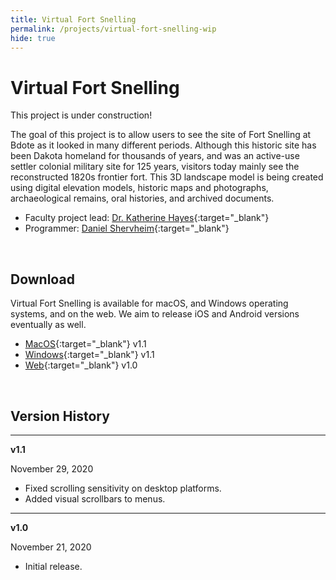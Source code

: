 ```yaml
---
title: Virtual Fort Snelling
permalink: /projects/virtual-fort-snelling-wip
hide: true
---
```


# Virtual Fort Snelling

This project is under construction!

The goal of this project is to allow users to see the site of Fort Snelling at Bdote as it looked in many different periods. Although this historic site has been Dakota homeland for thousands of years, and was an active-use settler colonial military site for 125 years, visitors today mainly see the reconstructed 1820s frontier fort. This 3D landscape model is being created using digital elevation models, historic maps and photographs, archaeological remains, oral histories, and archived documents.

- Faculty project lead: [Dr. Katherine Hayes](https://cla.umn.edu/about/directory/profile/kathayes){:target="_blank"}
- Programmer: [Daniel Shervheim](https://danielshervheim.com/){:target="_blank"}

<br/>

## Download

Virtual Fort Snelling is available for macOS, and Windows operating systems, and on the web. We aim to release iOS and Android versions eventually as well.

- [MacOS](https://drive.google.com/file/d/1mjJrSPAXbWI6WrEXQhKjKin_5s7Z3EP7/view?usp=sharing){:target="_blank"} <span class="badge">v1.1</span>
- [Windows](https://drive.google.com/file/d/1mfNAqyDsjYkFihs2QJ4XqV0AuRxAOnjn/view?usp=sharing){:target="_blank"} <span class="badge">v1.1</span>
- [Web](/projects/virtual-fort-snelling/player){:target="_blank"} <span class="badge">v1.0</span>

<br/>

## Version History

---

**v1.1**

November 29, 2020

- Fixed scrolling sensitivity on desktop platforms.
- Added visual scrollbars to menus.

---

**v1.0**

November 21, 2020

- Initial release.